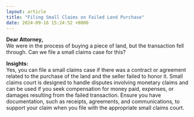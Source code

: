 ```yaml
---
layout: article
title: "Filing Small Claims on Failed Land Purchase"
date: 2024-09-16 15:24:52 +0800
---
```


<p><strong>Dear Attorney,</strong><br> We were in the process of buying a piece of land, but the transaction fell through. Can we file a small claims case for this?</p><p><strong>Insights:</strong><br> Yes, you can file a small claims case if there was a contract or agreement related to the purchase of the land and the seller failed to honor it. Small claims court is designed to handle disputes involving monetary claims and can be used if you seek compensation for money paid, expenses, or damages resulting from the failed transaction. Ensure you have documentation, such as receipts, agreements, and communications, to support your claim when you file with the appropriate small claims court.</p>